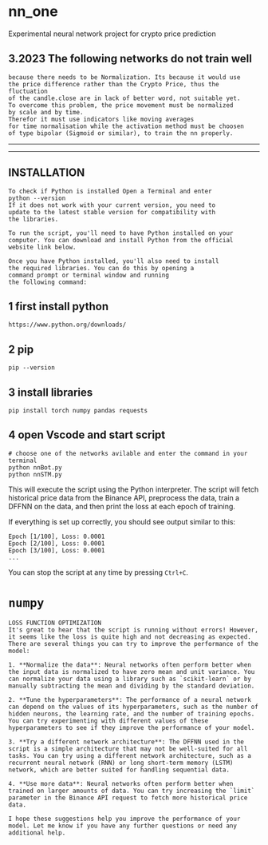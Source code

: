 # nn_one
Experimental neural network project for crypto price prediction

## 3.2023 The following networks do not train well 
    because there needs to be Normalization. Its because it would use 
    the price difference rather than the Crypto Price, thus the fluctuation 
    of the candle.close are in lack of better word, not suitable yet.
    To overcome this problem, the price movement must be normalized 
    by scale and by time. 
    Therefor it must use indicators like moving averages 
    for time normalisation while the activation method must be choosen 
    of type bipolar (Sigmoid or similar), to train the nn properly.
---
---

## INSTALLATION
    To check if Python is installed Open a Terminal and enter 
    python --version
    If it does not work with your current version, you need to 
    update to the latest stable version for compatibility with 
    the libraries.
    
    To run the script, you'll need to have Python installed on your computer. You can download and install Python from the official 
    website link below.

    Once you have Python installed, you'll also need to install 
    the required libraries. You can do this by opening a 
    command prompt or terminal window and running 
    the following command:

## 1 first install python
```
https://www.python.org/downloads/
```
## 2 pip
```
pip --version
```
## 3 install libraries
```
pip install torch numpy pandas requests
```
## 4 open Vscode and start script
```
# choose one of the networks avilable and enter the command in your terminal
python nnBot.py
python nnSTM.py
```


This will execute the script using the Python interpreter. The script 
will fetch historical price data from the Binance API, preprocess the data, 
train a DFFNN on the data, and then print the loss at each epoch of training.

If everything is set up correctly, you should see output similar to this:

```
Epoch [1/100], Loss: 0.0001
Epoch [2/100], Loss: 0.0001
Epoch [3/100], Loss: 0.0001
...
```

You can stop the script at any time by pressing `Ctrl+C`.


# `numpy`
    LOSS FUNCTION OPTIMIZATION
    It's great to hear that the script is running without errors! However, it seems like the loss is quite high and not decreasing as expected. There are several things you can try to improve the performance of the model:

    1. **Normalize the data**: Neural networks often perform better when the input data is normalized to have zero mean and unit variance. You can normalize your data using a library such as `scikit-learn` or by manually subtracting the mean and dividing by the standard deviation.

    2. **Tune the hyperparameters**: The performance of a neural network can depend on the values of its hyperparameters, such as the number of hidden neurons, the learning rate, and the number of training epochs. You can try experimenting with different values of these hyperparameters to see if they improve the performance of your model.

    3. **Try a different network architecture**: The DFFNN used in the script is a simple architecture that may not be well-suited for all tasks. You can try using a different network architecture, such as a recurrent neural network (RNN) or long short-term memory (LSTM) network, which are better suited for handling sequential data.

    4. **Use more data**: Neural networks often perform better when trained on larger amounts of data. You can try increasing the `limit` parameter in the Binance API request to fetch more historical price data.

    I hope these suggestions help you improve the performance of your model. Let me know if you have any further questions or need any additional help.